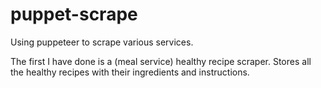 # puppet-scrape
Using puppeteer to scrape various services.

The first I have done is a (meal service) healthy recipe scraper. Stores all the healthy recipes with their ingredients and instructions.
